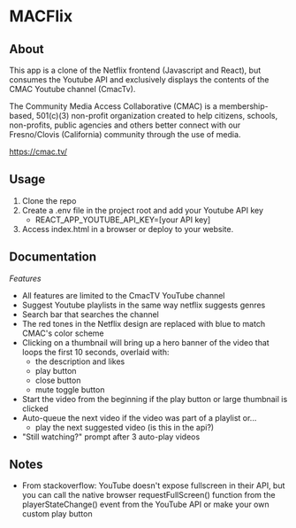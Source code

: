 # MACFlix

## About

This app is a clone of the Netflix frontend (Javascript and React), but consumes the Youtube API and exclusively displays the contents of the CMAC Youtube channel (CmacTv).

The Community Media Access Collaborative (CMAC) is a membership-based, 501(c)(3) non-profit organization created to help citizens, schools, non-profits, public agencies and others better connect with our Fresno/Clovis (California) community through the use of media. 

https://cmac.tv/

## Usage

1. Clone the repo
2. Create a .env file in the project root and add your Youtube API key
	- REACT_APP_YOUTUBE_API_KEY=[your API key]
3. Access index.html in a browser or deploy to your website.

## Documentation

_Features_

- All features are limited to the CmacTV YouTube channel
- Suggest Youtube playlists in the same way netflix suggests genres
- Search bar that searches the channel
- The red tones in the Netflix design are replaced with blue to match CMAC's color scheme
- Clicking on a thumbnail will bring up a hero banner of the video that loops the first 10 seconds, overlaid with:
	- the description and likes
	- play button
	- close button
	- mute toggle button
- Start the video from the beginning if the play button or large thumbnail is clicked
- Auto-queue the next video if the video was part of a playlist or...
	- play the next suggested video (is this in the api?)
- "Still watching?" prompt after 3 auto-play videos

## Notes

- From stackoverflow: YouTube doesn't expose fullscreen in their API, but you can call the native browser requestFullScreen() function from the playerStateChange() event from the YouTube API or make your own custom play button
